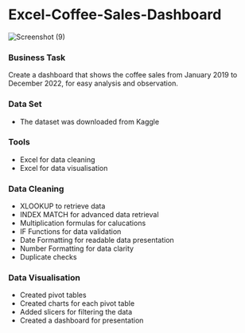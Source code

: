 # Excel-Coffee-Sales-Dashboard
![Screenshot (9)](https://github.com/Ogugko/Excel-Coffee-Sales-Dashboard/assets/143842831/c7c0276e-22b8-4ee7-862b-465e0a8cdd89)


### Business Task
Create a dashboard that shows the coffee sales from January 2019 to December 2022, for easy analysis and observation.

### Data Set
- The dataset was downloaded from Kaggle

### Tools
- Excel for data cleaning
- Excel for data visualisation

### Data Cleaning
- XLOOKUP to retrieve data
- INDEX MATCH for advanced data retrieval
- Multiplication formulas for calucations
- IF Functions for data validation
- Date Formatting for readable data presentation
- Number Formatting for data clarity
- Duplicate checks

### Data Visualisation
- Created pivot tables
- Created charts for each pivot table
- Added slicers for filtering the data
- Created a dashboard for presentation





